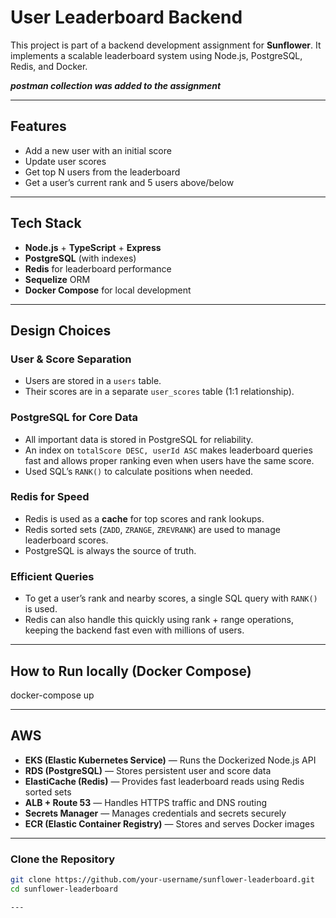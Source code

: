 # User Leaderboard Backend

This project is part of a backend development assignment for **Sunflower**. It implements a scalable leaderboard system using Node.js, PostgreSQL, Redis, and Docker.

***postman collection was added to the assignment***

---

## Features

- Add a new user with an initial score
- Update user scores
- Get top N users from the leaderboard
- Get a user’s current rank and 5 users above/below
---

## Tech Stack

- **Node.js** + **TypeScript** + **Express**
- **PostgreSQL** (with indexes)
- **Redis** for leaderboard performance
- **Sequelize** ORM
- **Docker Compose** for local development

---

## Design Choices


### User & Score Separation

- Users are stored in a `users` table.
- Their scores are in a separate `user_scores` table (1:1 relationship).


### PostgreSQL for Core Data

- All important data is stored in PostgreSQL for reliability.
- An index on `totalScore DESC, userId ASC` makes leaderboard queries fast and allows proper ranking even when users have the same score.
- Used SQL’s `RANK()` to calculate positions when needed.


### Redis for Speed

- Redis is used as a **cache** for top scores and rank lookups.
- Redis sorted sets (`ZADD`, `ZRANGE`, `ZREVRANK`) are used to manage leaderboard scores.
- PostgreSQL is always the source of truth.



### Efficient Queries

- To get a user’s rank and nearby scores, a single SQL query with `RANK()` is used.
- Redis can also handle this quickly using rank + range operations, keeping the backend fast even with millions of users.

---

## How to Run locally (Docker Compose)
docker-compose up

---

## AWS
- **EKS (Elastic Kubernetes Service)** — Runs the Dockerized Node.js API
- **RDS (PostgreSQL)** — Stores persistent user and score data
- **ElastiCache (Redis)** — Provides fast leaderboard reads using Redis sorted sets
- **ALB + Route 53** — Handles HTTPS traffic and DNS routing
- **Secrets Manager** — Manages credentials and secrets securely
- **ECR (Elastic Container Registry)** — Stores and serves Docker images


---
### Clone the Repository

```bash
git clone https://github.com/your-username/sunflower-leaderboard.git
cd sunflower-leaderboard

---